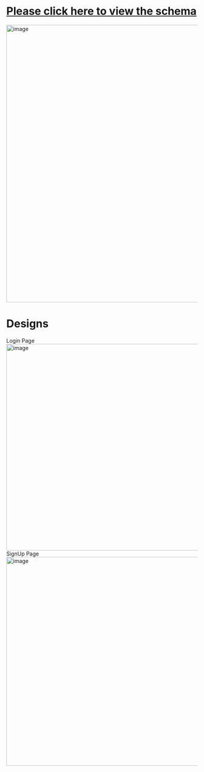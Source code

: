# [Please click here to view the schema](https://drawsql.app/teams/full-stack-19/diagrams/ecommerce-site)
<img width="728" alt="image" src="https://github.com/user-attachments/assets/50c086df-5771-4bad-b9eb-bfaa0a199890" />

# Designs 
Login Page<br/>
<img width="542" alt="image" src="https://github.com/user-attachments/assets/c809f339-2dbf-4bf1-b56a-ca08635bb693" /><br/>
SignUp Page<br/>
<img width="548" alt="image" src="https://github.com/user-attachments/assets/f46a13fe-b8e6-4dfd-9632-f57212e77182" />

